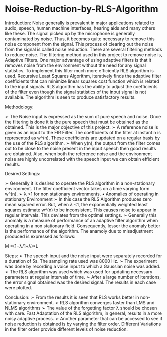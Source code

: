# Noise-Reduction-by-RLS-Algorithm

Introduction:
Noise generally is prevalent in major applications related to audio, speech, human
machine interfaces, hearing aids and many others like these. The signal picked up
by the microphone is generally contaminated by noise. Thus, it becomes quite
necessary to remove this noise component from the signal. This process of clearing
out the noise from the signal is called noise reduction.
There are several filtering methods to reduce noise. The filtering method used in
this project to remove noise is, Adaptive Filters. One major advantage of using
adaptive filters is that it removes noise from the environment without the need for
any signal statistics.
To implement this filter much more efficiently RLS algorithm is used. Recursive
Least Squares Algorithm, iteratively finds the adaptive filter coefficients that can
minimize linear squares cost function which is related to the input signals. RLS
algorithm has the ability to adjust the coefficients of the filter even though the
signal statistics of the input signal is not available. The algorithm is seen to
produce satisfactory results.

Methodology:

➢ The Noise input is expressed as the sum of pure speech and noise. Once the
filtering is done it is the pure speech that must be obtained as the obtained.
This is the major objective of this project.
➢ A reference noise is given as an input to the FIR Filter. The coefficients of
the filter at instant n is represented as w^(n). These coefficients are updated
on a regular basis by the use of the RLS algorithm.
➢ When y(n), the output from the filter comes out to be close to the noise
present in the input speech then good results are obtained. Also, when both
the reference noise and the environment noise are highly uncorrelated with
the speech input we can obtain efficient results.

Desired Settings:

➢ Generally it is desired to operate the RLS algorithm in a non-stationary
environment. The filter coefficient vector takes on a time varying form
w^(n).
➢ λ <1 for non stationary environments.
• Anomalies of operating in stationary Environment
➢ In this case the RLS Algorithm produces zero mean squared error. But,
when λ <1, the exponentially weighted least squares estimate w^(n) to be
inconsistent. This causes noise to appear in regular intervals. This deviates
from the optimal settings.
➢ Generally this anomaly is a measure of performance of an adaptive filter
algorithm when operating in a non stationary field. Consequently, lesser the
anomaly better is the performance of the algorithm. The anamoly due to
misadjustment produced is expressed as follows:

M =(1−λ/1+λ)*L

Steps:
➢ The speech input and the noise input were separately recorded for a duration
of 5s. The sampling rate used was 8000 Hz.
➢ The experiment was done by recording a voice input to which a Gaussian
noise was added.
➢ The RLS algorithm was used which was used for updating necessary
parameters at regular intervals of time.
➢ After a large number of iterations, the error signal obtained was the desired
signal. The results in each case were plotted.

Conclusion:
➢ From the results it is seen that RLS works better in non-stationary
environment.
➢ RLS algorithm converges faster than LMS and NLMS algorithms
➢ The value of the forgetting factor λ should be chosen with care. Fast
Adaptation of the RLS algorithm, in general, results in a more noisy
adaptive process.
➢ Another parameter that can be accessed to see if noise reduction is obtained
is by varying the filter order. Different Variations in the filter order provide
different levels of noise reduction.
